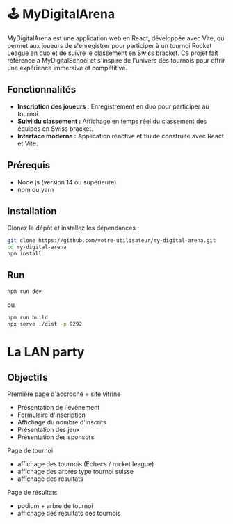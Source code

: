 # 🕹 MyDigitalArena

MyDigitalArena est une application web en React, développée avec Vite, qui permet aux joueurs de s'enregistrer pour participer à un tournoi Rocket League en duo et de suivre le classement en Swiss bracket. Ce projet fait référence à MyDigitalSchool et s'inspire de l'univers des tournois pour offrir une expérience immersive et compétitive.

## Fonctionnalités

- **Inscription des joueurs :** Enregistrement en duo pour participer au tournoi.
- **Suivi du classement :** Affichage en temps réel du classement des équipes en Swiss bracket.
- **Interface moderne :** Application réactive et fluide construite avec React et Vite.

## Prérequis

- Node.js (version 14 ou supérieure)
- npm ou yarn

## Installation

Clonez le dépôt et installez les dépendances :

```bash
git clone https://github.com/votre-utilisateur/my-digital-arena.git
cd my-digital-arena
npm install
```

## Run 

```bash
npm run dev
```
ou 

```bash
npm run build
npx serve ./dist -p 9292
```

# La LAN party

## Objectifs

Première page d'accroche = site vitrine
  - Présentation de l'événement
  - Formulaire d'inscription
  - Affichage du nombre d'inscrits
  - Présentation des jeux
  - Présentation des sponsors

Page de tournoi
  - affichage des tournois (Echecs / rocket league)
  - affichage des arbres type tournoi suisse
  - affichage des résultats

Page de résultats
  - podium + arbre de tournoi
  - affichage des résultats des tournois
